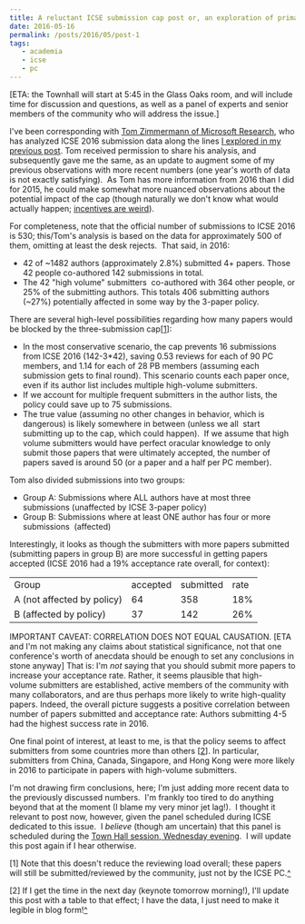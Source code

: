 ```yaml
---
title: A reluctant ICSE submission cap post or, an exploration of primary sources
date: 2016-05-16
permalink: /posts/2016/05/post-1
tags: 
   - academia
   - icse
   - pc
---
```


[ETA: the Townhall will start at 5:45 in the Glass Oaks room, and will include time for discussion and questions, as well as a panel of experts and senior members of the community who will address the issue.]

I've been corresponding with <a href="http://thomas-zimmermann.com/">Tom Zimmermann of Microsoft Research</a>, who has analyzed ICSE 2016 submission data along the lines <a href="http://clairelegoues.com/2016/04/20/a-reluctant-icse-submission-cap-post-or-an-exploration-of-primary-sources/">I explored in my previous post</a>. Tom received permission to share his analysis, and subsequently gave me the same, as an update to augment some of my previous observations with more recent numbers (one year's worth of data is not exactly satisfying).  As Tom has more information from 2016 than I did for 2015, he could make somewhat more nuanced observations about the potential impact of the cap (though naturally we don't know what would actually happen; <a href="http://freakonomics.com/">incentives are weird</a>).

For completeness, note that the official number of submissions to ICSE 2016 is 530; this/Tom's analysis is based on the data for approximately 500 of them, omitting at least the desk rejects.  That said, in 2016:
<ul>
	<li>42 of ~1482 authors (approximately 2.8%) submitted 4+ papers. Those 42 people co-authored 142 submissions in total.</li>
	<li>The 42 "high volume" submitters  co-authored with 364 other people, or 25% of the submitting authors. This totals 406 submitting authors (~27%) potentially affected in some way by the 3-paper policy.</li>
</ul>
There are several high-level possibilities regarding how many papers would be blocked by the three-submission cap[<a href="#icse-update1" name="back2update1">1</a>]:
<ul>
	<li>In the most conservative scenario, the cap prevents 16 submissions from ICSE 2016 (142-3*42), saving 0.53 reviews for each of 90 PC members, and 1.14 for each of 28 PB members (assuming each submission gets to final round). This scenario counts each paper once, even if its author list includes multiple high-volume submitters.</li>
	<li>If we account for multiple frequent submitters in the author lists, the policy could save up to 75 submissions.</li>
	<li>The true value (assuming no other changes in behavior, which is dangerous) is likely somewhere in between (unless we all  start submitting up to the cap, which could happen).  If we assume that high volume submitters would have perfect oracular knowledge to only submit those papers that were ultimately accepted, the number of papers saved is around 50 (or a paper and a half per PC member).</li>
</ul>
Tom also divided submissions into two groups:
<ul>
	<li>Group A: Submissions where ALL authors have at most three submissions (unaffected by ICSE 3-paper policy)</li>
	<li>Group B: Submissions where at least ONE author has four or more submissions  (affected)</li>
</ul>
Interestingly, it looks as though the submitters with more papers submitted (submitting papers in group B) are more successful in getting papers accepted (ICSE 2016 had a 19% acceptance rate overall, for context):
<table>
<tbody>
<tr>
<td>Group</td>
<td>accepted</td>
<td>submitted</td>
<td>rate</td>
</tr>
<tr>
<td>A (not affected by policy)</td>
<td>64</td>
<td>358</td>
<td>18%</td>
</tr>
<tr>
<td>B (affected by policy)</td>
<td>37</td>
<td>142</td>
<td>26%</td>
</tr>
</tbody>
</table>
IMPORTANT CAVEAT: CORRELATION DOES NOT EQUAL CAUSATION. [ETA and I'm not making any claims about statistical significance, not that one conference's worth of anecdata should be enough to set any conclusions in stone anyway] That is: I'm <em>not</em> saying that you should submit more papers to increase your acceptance rate. Rather, it seems plausible that high-volume submitters are established, active members of the community with many collaborators, and are thus perhaps more likely to write high-quality papers. Indeed, the overall picture suggests a positive correlation between number of papers submitted and acceptance rate: Authors submitting 4-5 had the highest success rate in 2016.

One final point of interest, at least to me, is that the policy seems to affect submitters from some countries more than others [<a href="#icse-update2&quot;" name="back2update2">2</a>]. In particular, submitters from China, Canada, Singapore, and Hong Kong were more likely in 2016 to participate in papers with high-volume submitters.

I'm not drawing firm conclusions, here; I'm just adding more recent data to the previously discussed numbers.  I'm frankly too tired to do anything beyond that at the moment (I blame my very minor jet lag!).  I thought it relevant to post now, however, given the panel scheduled during ICSE dedicated to this issue.  I <em>believe </em>(though am uncertain) that this panel is scheduled during the <a href="http://2016.icse.cs.txstate.edu/townhall">Town Hall session, Wednesday evening</a>.  I will update this post again if I hear otherwise.

[<a name="icse-update1"></a>1] Note that this doesn't reduce the reviewing load overall; these papers will still be submitted/reviewed by the community, just not by the ICSE PC.<a href="#back2update1">^</a>

[<a name="icse-update2"></a>2] If I get the time in the next day (keynote tomorrow morning!), I'll update this post with a table to that effect; I have the data, I just need to make it legible in blog form!<a href="#back2update2">^</a>

